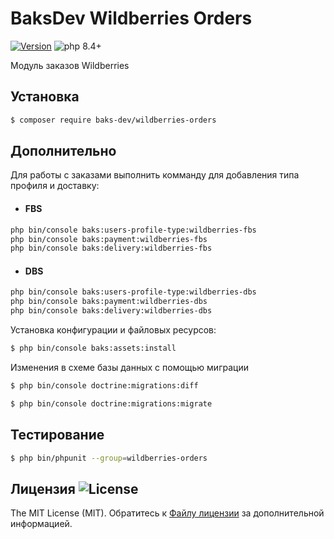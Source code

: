 # BaksDev Wildberries Orders

[![Version](https://img.shields.io/badge/version-7.2.11-blue)](https://github.com/baks-dev/wildberries-orders/releases)
![php 8.4+](https://img.shields.io/badge/php-min%208.4-red.svg)

Модуль заказов Wildberries

## Установка

``` bash
$ composer require baks-dev/wildberries-orders
```

## Дополнительно

Для работы с заказами выполнить комманду для добавления типа профиля и доставку:

* #### FBS

``` bash
php bin/console baks:users-profile-type:wildberries-fbs
php bin/console baks:payment:wildberries-fbs
php bin/console baks:delivery:wildberries-fbs
```

* #### DBS

``` bash
php bin/console baks:users-profile-type:wildberries-dbs
php bin/console baks:payment:wildberries-dbs
php bin/console baks:delivery:wildberries-dbs
```

Установка конфигурации и файловых ресурсов:

``` bash
$ php bin/console baks:assets:install
```

Изменения в схеме базы данных с помощью миграции

``` bash
$ php bin/console doctrine:migrations:diff

$ php bin/console doctrine:migrations:migrate
```

## Тестирование

``` bash
$ php bin/phpunit --group=wildberries-orders
```

## Лицензия ![License](https://img.shields.io/badge/MIT-green)

The MIT License (MIT). Обратитесь к [Файлу лицензии](LICENSE.md) за дополнительной информацией.

